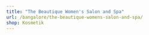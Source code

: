 ```yaml
---
title: "The Beautique Women's Salon and Spa"
url: /bangalore/the-beautique-womens-salon-and-spa/
shop: Kosmetik
---
```

